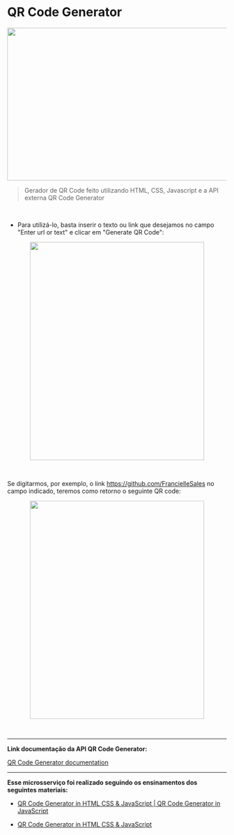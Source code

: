 # QR Code Generator

<p align="center">
<img src="https://user-images.githubusercontent.com/100395899/191369761-5525d0fc-1032-4c90-b8ab-492389c04774.png" width="1100" height="350">
</p>

> Gerador de QR Code feito utilizando HTML, CSS, Javascript e a API externa QR Code Generator
<br>

- Para utilizá-lo, basta inserir o texto ou link que desejamos no campo "Enter url or text" e clicar em "Generate QR Code":

<p align="center">
<img src="https://user-images.githubusercontent.com/100395899/191372353-6171f225-32fe-4ee9-8fcd-bf698f5a0e69.png" width="400" height="500">
</p><br>

Se digitarmos, por exemplo, o link <a>https://github.com/FrancielleSales</a> no campo indicado, teremos como retorno o seguinte QR code:  

<p align="center">                                                                         
<img src="https://user-images.githubusercontent.com/100395899/191372963-bac1966f-42a3-4a80-91ae-df1a5e7bef62.png" width="400" height="500">
</p><br>

---

**Link documentação da API QR Code Generator:** 

 <a href="https://goqr.me/api/doc/create-qr-code/">QR Code Generator documentation</a>

---

**Esse microsserviço foi realizado seguindo os ensinamentos dos seguintes materiais:**

- <a href="https://www.youtube.com/watch?v=pv5K28zVepE&t=102s&ab_channel=CodingNepal">QR Code Generator in HTML CSS & JavaScript | QR Code Generator in JavaScript
</a>

- <a href="https://www.codingnepalweb.com/qr-code-generator-html-css-javascript/">QR Code Generator in HTML CSS & JavaScript</a>